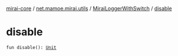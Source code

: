 [mirai-core](../../index.md) / [net.mamoe.mirai.utils](../index.md) / [MiraiLoggerWithSwitch](index.md) / [disable](./disable.md)

# disable

`fun disable(): `[`Unit`](https://kotlinlang.org/api/latest/jvm/stdlib/kotlin/-unit/index.html)
